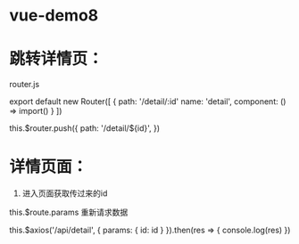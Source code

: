 # vue-demo8


# 跳转详情页：



router.js

 export default new Router([
   {
     path: '/detail/:id'
     name: 'detail',
     component: () => import()
   }
 ])

this.$router.push({
  path: '/detail/${id}',
})


# 详情页面：

1. 进入页面获取传过来的id
  
  this.$route.params
重新请求数据

this.$axios('/api/detail', { 
  params: {
    id: id
  }
}).then(res => {
  console.log(res)
})